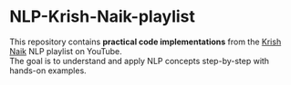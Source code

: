 # NLP-Krish-Naik-playlist
This repository contains  **practical code implementations** from the [Krish Naik]([https://www.youtube.com/@krishnaik06](https://www.youtube.com/playlist?list=PLZoTAELRMXVNNrHSKv36Lr3_156yCo6Nn)) NLP playlist on YouTube.  
The goal is to understand and apply NLP concepts step-by-step with hands-on examples.
